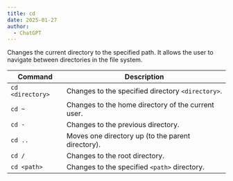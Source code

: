 ```yaml
---
title: cd
date: 2025-01-27
author:
  - ChatGPT
---
```


Changes the current directory to the specified path. It allows the user to navigate between directories in the file system.

| Command          | Description                                        |
|------------------|----------------------------------------------------|
| `cd <directory>` | Changes to the specified directory `<directory>`.  |
| `cd ~`           | Changes to the home directory of the current user. |
| `cd -`           | Changes to the previous directory.                 |
| `cd ..`          | Moves one directory up (to the parent directory).  |
| `cd /`           | Changes to the root directory.                     |
| `cd <path>`      | Changes to the specified `<path>` directory.       |
